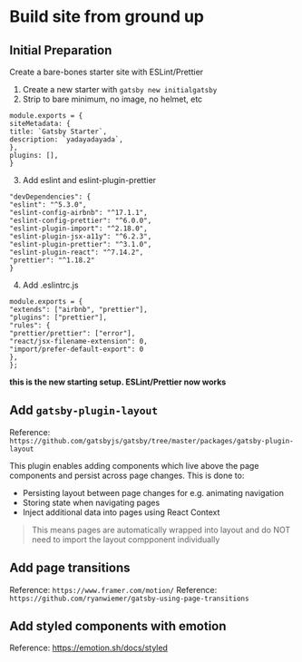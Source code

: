 # Build site from ground up

## Initial Preparation

Create a bare-bones starter site with ESLint/Prettier

1. Create a new starter with `gatsby new initialgatsby`
2. Strip to bare minimum, no image, no helmet, etc

```
module.exports = {
siteMetadata: {
title: `Gatsby Starter`,
description: `yadayadayada`,
},
plugins: [],
}
```

3. Add eslint and eslint-plugin-prettier

```
"devDependencies": {
"eslint": "^5.3.0",
"eslint-config-airbnb": "^17.1.1",
"eslint-config-prettier": "^6.0.0",
"eslint-plugin-import": "^2.18.0",
"eslint-plugin-jsx-a11y": "^6.2.3",
"eslint-plugin-prettier": "^3.1.0",
"eslint-plugin-react": "^7.14.2",
"prettier": "^1.18.2"
}
```

4. Add .eslintrc.js

```
module.exports = {
"extends": ["airbnb", "prettier"],
"plugins": ["prettier"],
"rules": {
"prettier/prettier": ["error"],
"react/jsx-filename-extension": 0,
"import/prefer-default-export": 0
},
};
```

**this is the new starting setup. ESLint/Prettier now works**

## Add `gatsby-plugin-layout`

Reference: `https://github.com/gatsbyjs/gatsby/tree/master/packages/gatsby-plugin-layout`

This plugin enables adding components which live above the page components and persist across page changes.
This is done to:

- Persisting layout between page changes for e.g. animating navigation
- Storing state when navigating pages
- Inject additional data into pages using React Context

> This means pages are automatically wrapped into layout and do NOT need to import the layout compponent individually

## Add page transitions

Reference: `https://www.framer.com/motion/`
Reference: `https://github.com/ryanwiemer/gatsby-using-page-transitions`

## Add styled components with emotion

Reference: https://emotion.sh/docs/styled
